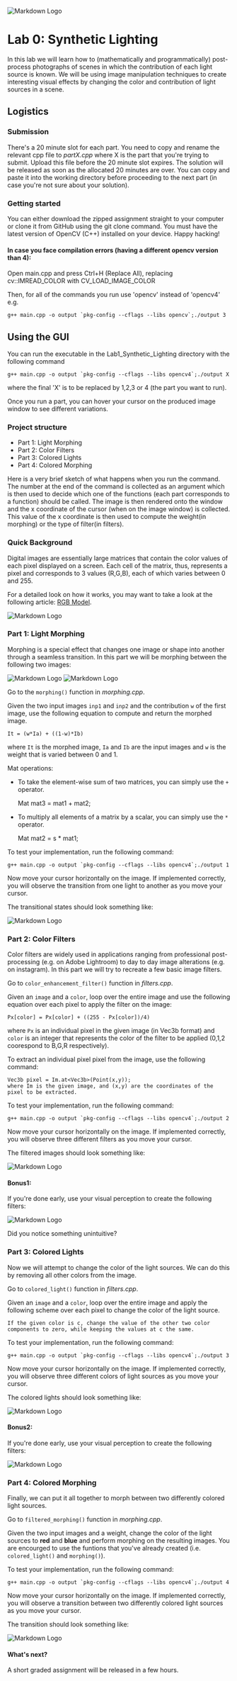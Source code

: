 ![Markdown Logo](./manual_images/title.png?)

# Lab 0: Synthetic Lighting

In this lab we will learn how to (mathematically and programmatically) post-process photographs of scenes in which the contribution of each light source is known. We will be using image manipulation techniques to create interesting visual effects by changing the color and contribution of light sources in a scene.

## Logistics

### Submission

There's a 20 minute slot for each part. You need to copy and rename the relevant cpp file to *partX.cpp* where X is the part that you're trying to submit. Upload this file before the 20 minute slot expires. The solution will be released as soon as the allocated 20 minutes are over. You can copy and paste it into the working directory before proceeding to the next part (in case you're not sure about your solution).

### Getting started

You can either download the zipped assignment straight to your computer or clone it from GitHub using the git clone command.
You must have the latest version of OpenCV (C++) installed on your device.
Happy hacking!

#### In case you face compilation errors (having a different opencv version than 4):

Open main.cpp and press Ctrl+H (Replace All), replacing cv::IMREAD_COLOR with CV_LOAD_IMAGE_COLOR

Then, for all of the commands you run use 'opencv' instead of 'opencv4' e.g.

	g++ main.cpp -o output `pkg-config --cflags --libs opencv`;./output 3


## Using the GUI

You can run the executable in the Lab1_Synthetic_Lighting directory with the following command

    g++ main.cpp -o output `pkg-config --cflags --libs opencv4`;./output X    
where the final 'X' is to be replaced by 1,2,3 or 4 (the part you want to run).
    
Once you run a part, you can hover your cursor on the produced image window to see different variations.    

### Project structure

* Part 1: Light Morphing
* Part 2: Color Filters
* Part 3: Colored Lights
* Part 4: Colored Morphing

Here is a very brief sketch of what happens when you run the command. The number at the end of the command is collected as an argument which is then used to decide which one of the functions (each part corresponds to a function) should be called. The image is then rendered onto the window and the x coordinate of the cursor (when on the image window) is collected. This value of the x coordinate is then used to compute the weight(in morphing) or the type of filter(in filters).

### Quick Background

Digital images are essentially large matrices that contain the color values of each pixel displayed on a screen. Each cell of the matrix, thus, represents a pixel and corresponds to 3 values (R,G,B), each of which varies between 0 and 255.

For a detailed look on how it works, you may want to take a look at the following article: [RGB Model](https://en.wikipedia.org/wiki/RGB_color_model).

![Markdown Logo](./manual_images/three_d_array.png?raw=true)

### Part 1: Light Morphing

Morphing is a special effect that changes one image or shape into another through a seamless transition. In this part we will be morphing between the following two images:

![Markdown Logo](./manual_images/left.jpg?raw=true)
![Markdown Logo](./manual_images/right.jpg?raw=true)

Go to the `morphing()` function in *morphing.cpp*. 

Given the two input images `inp1` and `inp2` and the contribution `w` of the first image, use the following equation to compute and return the morphed image. 

	It = (w*Ia) + ((1-w)*Ib) 
where `It` is the morphed image, `Ia` and `Ib` are the input images and `w` is the weight that is varied between 0 and 1.

Mat operations:

* To take the element-wise sum of two matrices, you can simply use the `+` operator.

	Mat mat3 = mat1 + mat2;
	
* To multiply all elements of a matrix by a scalar, you can simply use the `*` operator.

	Mat mat2 = s * mat1;
	

To test your implementation, run the following command:

	g++ main.cpp -o output `pkg-config --cflags --libs opencv4`;./output 1

Now move your cursor horizontally on the image. If implemented correctly, you will observe the transition from one light to another as you move your cursor.

The transitional states should look something like:

![Markdown Logo](./manual_images/morph.png?raw=true)

### Part 2: Color Filters

Color filters are widely used in applications ranging from professional post-processing (e.g. on Adobe Lightroom) to day to day image alterations (e.g. on instagram). In this part we will try to recreate a few basic image filters.

Go to `color_enhancement_filter()` function in *filters.cpp*.

Given an `image` and a `color`, loop over the entire image and use the following equation over each pixel to apply the filter on the image:

	Px[color] = Px[color] + ((255 - Px[color])/4) 
where `Px` is an individual pixel in the given image (in Vec3b format) and `color` is an integer that represents the color of the filter to be applied (0,1,2 coorespond to B,G,R respectively).

To extract an individual pixel pixel from the image, use the following command:

	Vec3b pixel = Im.at<Vec3b>(Point(x,y));
	where Im is the given image, and (x,y) are the coordinates of the pixel to be extracted.	
	
To test your implementation, run the following command:

	g++ main.cpp -o output `pkg-config --cflags --libs opencv4`;./output 2

Now move your cursor horizontally on the image. If implemented correctly, you will observe three different filters as you move your cursor.

The filtered images should look something like:

![Markdown Logo](./manual_images/filter.png?raw=true)



#### Bonus1:

If you're done early, use your visual perception to create the following filters:

![Markdown Logo](./manual_images/bfilter.png?raw=true)

Did you notice something unintuitive?

### Part 3: Colored Lights

Now we will attempt to change the color of the light sources. We can do this by removing all other colors from the image.

Go to `colored_light()` function in *filters.cpp*.

Given an `image` and a `color`, loop over the entire image and apply the following scheme over each pixel to change the color of the light source.
	
	If the given color is c, change the value of the other two color components to zero, while keeping the values at c the same.
		
To test your implementation, run the following command:

	g++ main.cpp -o output `pkg-config --cflags --libs opencv4`;./output 3

Now move your cursor horizontally on the image. If implemented correctly, you will observe three different colors of light sources as you move your cursor.

The colored lights should look something like:

![Markdown Logo](./manual_images/light.png?raw=true)


#### Bonus2:

If you're done early, use your visual perception to create the following filters:

![Markdown Logo](./manual_images/blight.png?raw=true)


### Part 4: Colored Morphing

Finally, we can put it all together to morph between two differently colored light sources.

Go to `filtered_morphing()` function in *morphing.cpp*.

Given the two input images and a weight, change the color of the light sources to **red** and **blue** and perform morphing on the resulting images. 
You are encourged to use the funtions that you've already created (i.e. `colored_light()` and `morphing()`).
	
To test your implementation, run the following command:

	g++ main.cpp -o output `pkg-config --cflags --libs opencv4`;./output 4

Now move your cursor horizontally on the image. If implemented correctly, you will observe a transition between two differently colored light sources as you move your cursor.

The transition should look something like:

![Markdown Logo](./manual_images/cmorph.png?raw=true)

#### What's next?

A short graded assignment will be released in a few hours.
